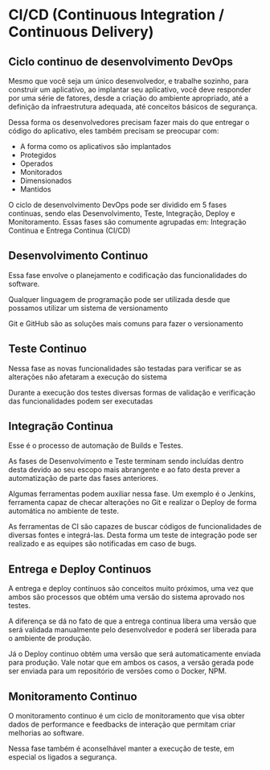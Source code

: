 # CI/CD (Continuous Integration / Continuous Delivery)

## Ciclo continuo de desenvolvimento DevOps

Mesmo que você seja um único desenvolvedor, e trabalhe sozinho, para construir um aplicativo, ao implantar seu aplicativo, você deve responder por uma série de fatores, desde a criação do ambiente apropriado, até a definição da infraestrutura adequada, até conceitos básicos de segurança.

Dessa forma os desenvolvedores precisam fazer mais do que entregar o código do aplicativo, eles também precisam se preocupar com:

- A forma como os aplicativos são implantados
- Protegidos
- Operados
- Monitorados
- Dimensionados
- Mantidos

O ciclo de desenvolvimento DevOps pode ser dividido em 5 fases continuas, sendo elas Desenvolvimento, Teste, Integração, Deploy e Monitoramento. Essas fases são comumente agrupadas em: Integração Continua e Entrega Continua (CI/CD)

## Desenvolvimento Continuo

Essa fase envolve o planejamento e codificação das funcionalidades do software.

Qualquer linguagem de programação pode ser utilizada desde que possamos utilizar um sistema de versionamento

Git e GitHub são as soluções mais comuns para fazer o versionamento

## Teste Continuo

Nessa fase as novas funcionalidades são testadas para verificar se as alterações não afetaram a execução do sistema

Durante a execução dos testes diversas formas de validação e verificação das funcionalidades podem ser executadas

## Integração Continua

Esse é o processo de automação de Builds e Testes.

As fases de Desenvolvimento e Teste terminam sendo incluídas dentro desta devido ao seu escopo mais abrangente e ao fato desta prever a automatização de parte das fases anteriores.

Algumas ferramentas podem auxiliar nessa fase. Um exemplo é o Jenkins, ferramenta capaz de checar alterações no Git e realizar o Deploy de forma automática no ambiente de teste.

As ferramentas de CI são capazes de buscar códigos de funcionalidades de diversas fontes e integrá-las. Desta forma um teste de integração pode ser realizado e as equipes são notificadas em caso de bugs.

## Entrega e Deploy Continuos

A entrega e deploy contínuos são conceitos muito próximos, uma vez que ambos são processos que obtém uma versão do sistema aprovado nos testes.

A diferença se dá no fato de que a entrega continua libera uma versão que será validada manualmente pelo desenvolvedor e poderá ser liberada para o ambiente de produção.

Já o Deploy continuo obtém uma versão que será automaticamente enviada para produção. Vale notar que em ambos os casos, a versão gerada pode ser enviada para um repositório de versões como o Docker, NPM.

## Monitoramento Continuo

O monitoramento continuo é um ciclo de monitoramento que visa obter dados de performance e feedbacks de interação que permitam criar melhorias ao software.

Nessa fase também é aconselhável manter a execução de teste, em especial os ligados a segurança.

